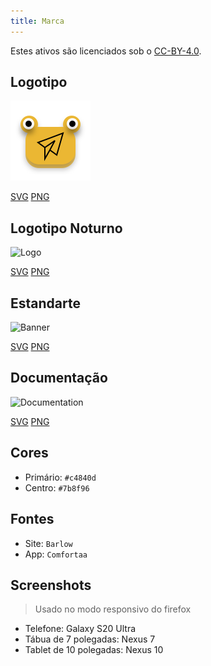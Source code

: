 ```yaml
---
title: Marca
---
```


Estes ativos são licenciados sob o [CC-BY-4.0](https://github.com/LinwoodDev/Butterfly/blob/develop/BRANDING_LICENSE).

## Logotipo

![Logo](/img/logo.svg)

[SVG](/img/logo.svg) [PNG](/img/logo.png)

## Logotipo Noturno

![Logo](/img/nightly.svg)

[SVG](/img/nightly.svg) [PNG](/img/nightly.png)

## Estandarte

![Banner](/img/banner.svg)

[SVG](/img/banner.svg) [PNG](/img/banner.png)

## Documentação

![Documentation](/img/docs.svg)

[SVG](/img/docs.svg) [PNG](/img/docs.png)

## Cores

- Primário: `#c4840d`
- Centro: `#7b8f96`

## Fontes

- Site: `Barlow`
- App: `Comfortaa`

## Screenshots

> Usado no modo responsivo do firefox

- Telefone: Galaxy S20 Ultra
- Tábua de 7 polegadas: Nexus 7
- Tablet de 10 polegadas: Nexus 10
